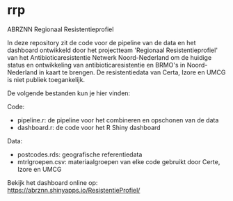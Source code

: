 # rrp
ABRZNN Regionaal Resistentieprofiel

In deze repository zit de code voor de pipeline van de data en het dashboard ontwikkeld door het projectteam 'Regionaal Resistentieprofiel' van het Antibioticaresistentie Netwerk Noord-Nederland om de huidige status en ontwikkeling van antibioticaresistentie en BRMO's in Noord-Nederland in kaart te brengen. De resistentiedata van Certa, Izore en UMCG is niet publiek toegankelijk.

De volgende bestanden kun je hier vinden:

Code:
- pipeline.r: de pipeline voor het combineren en opschonen van de data
- dashboard.r: de code voor het R Shiny dashboard

Data:
- postcodes.rds: geografische referentiedata
- mtrlgroepen.csv: materiaalgroepen van elke code gebruikt door Certe, Izore en UMCG

Bekijk het dashboard online op: https://abrznn.shinyapps.io/ResistentieProfiel/
